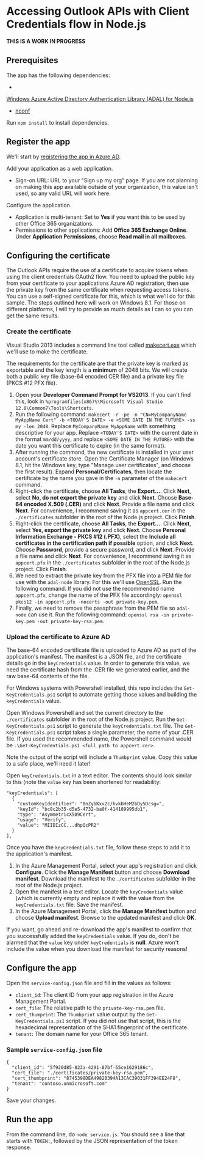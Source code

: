 # Accessing Outlook APIs with Client Credentials flow in Node.js #

**THIS IS A WORK IN PROGRESS**

## Prerequisites ##

The app has the following dependencies:

- 
[Windows Azure Active Directory Authentication Library (ADAL) for Node.js](https://github.com/AzureAD/azure-activedirectory-library-for-nodejs)
- [nconf](https://github.com/indexzero/nconf)

Run `npm install` to install dependencies.

## Register the app ##

We'll start by [registering the app in Azure AD](https://github.com/jasonjoh/office365-azure-guides/blob/master/RegisterAnAppInAzure.md).

Add your application as a web application.

- Sign-on URL: URL to your "Sign up my org" page. If you are not planning on making this app available outside of your organization, this value isn't used, so any valid URL will work here.

Configure the application.

- Application is multi-tenant: Set to **Yes** if you want this to be used by other Office 365 organizations.
- Permissions to other applications: Add **Office 365 Exchange Online**. Under **Application Permissions**, choose **Read mail in all mailboxes**.

## Configuring the certificate ##

The Outlook APIs require the use of a certificate to acquire tokens when using the client credentials OAuth2 flow. You need to upload the public key from your certificate to your applications Azure AD registration, then use the private key from the same certificate when requesting access tokens. You can use a self-signed certificate for this, which is what we'll do for this sample. The steps outlined here will work on Windows 8.1. For those on different platforms, I will try to provide as much details as I can so you can get the same results.

### Create the certificate ###

Visual Studio 2013 includes a command line tool called [makecert.exe](https://msdn.microsoft.com/en-us/library/bfsktky3(v=vs.110).aspx) which we'll use to make the certificate.

The requirements for the certificate are that the private key is marked as exportable and the key length is a **minimum** of 2048 bits. We will create both a public key file (base-64 encoded CER file) and a private key file (PKCS #12 PFX file).

1. Open your **Developer Command Prompt for VS2013**. If you can't find this, look in `%programfiles(x86)%\Microsoft Visual Studio 12.0\Common7\Tools\Shortcuts`.
2. Run the following command: `makecert -r -pe -n "CN=MyCompanyName MyAppName Cert" -b <TODAY'S DATE> -e <SOME DATE IN THE FUTURE> -ss my -len 2048`. Replace `MyCompanyName MyAppName` with something descriptive for your app. Replace `<TODAY'S DATE>` with the current date in the format `mm/dd/yyyy`, and replace `<SOME DATE IN THE FUTURE>` with the date you want this certificate to expire (in the same format).
3. After running the command, the new certificate is installed in your user account's certificate store. Open the Certificate Manager (on Windows 8.1, hit the Windows key, type "Manage user certificates", and choose the first result). Expand **Personal/Certificates**, then locate the certificate by the name you gave in the `-n` parameter of the `makecert` command.
4. Right-click the certificate, choose **All Tasks**, the **Export...**. Click **Next**, select **No, do not export the private key** and click **Next**. Choose **Base-64 encoded X.509 (.CER)** and click **Next**. Provide a file name and click **Next**. For convenience, I recommend saving it as `appcert.cer` in the `./certificates` subfolder in the root of the Node.js project. Click **Finish**.
5. Right-click the certificate, choose **All Tasks**, the **Export...**. Click **Next**, select **Yes, export the private key** and click **Next**. Choose **Personal Information Exchange - PKCS #12 (.PFX)**, select the **Include all certificates in the certification path if possible** option, and click **Next**. Choose **Password**, provide a secure password, and click **Next**. Provide a file name and click **Next**. For convenience, I recommend saving it as `appcert.pfx` in the `./certificates` subfolder in the root of the Node.js project. Click **Finish**.
6. We need to extract the private key from the PFX file into a PEM file for use with the `adal-node` library. For this we'll use [OpenSSL](http://www.openssl.org/). Run the following command. If you did not use the recommended name `appcert.pfx`, change the name of the PFX file accordingly: `openssl pkcs12 -in appcert.pfx -nocerts -out private-key.pem`.
7. Finally, we need to remove the passphrase from the PEM file so `adal-node` can use it. Run the following command: `openssl rsa -in private-key.pem -out private-key-rsa.pem`.

### Upload the certificate to Azure AD ###

The base-64 encoded certificate file is uploaded to Azure AD as part of the application's manifest. The manifest is a JSON file, and the certificate details go in the `keyCredentials` value. In order to generate this value, we need the certificate hash from the .CER file we generated earlier, and the raw base-64 contents of the file.

For Windows systems with Powershell installed, this repo includes the `Get-KeyCredentials.ps1` script to automate getting those values and building the `keyCredentials` value.

Open Windows Powershell and set the current directory to the `./certificates` subfolder in the root of the Node.js project. Run the `Get-KeyCredentials.ps1` script to generate the `keyCredentials.txt` file. The `Get-KeyCredentials.ps1` script takes a single parameter, the name of your .CER file. If you used the recommended name, the Powershell command would be `.\Get-KeyCredentials.ps1 <full path to appcert.cer>`.

Note the output of the script will include a `Thumbprint` value. Copy this value to a safe place, we'll need it later!

Open `keyCredentials.txt` in a text editor. The contents should look similar to this (note the `value` key has been shortened for readability:
	
	"keyCredentials": [
	  {
	    "customKeyIdentifier": "BnZybKxv2c/hvkbHeM2bDy5Dcsg=",
	    "keyId": "bc8c2b35-d5e5-4732-ba0f-414189995db1",
	    "type": "AsymmetricX509Cert",
	    "usage": "Verify",
	    "value": "MIIDIzCC...dhpQcPR2"
	  }
	],

Once you have the `keyCredentials.txt` file, follow these steps to add it to the application's manifest.

1. In the Azure Management Portal, select your app's registration and click **Configure**. Click the **Manage Manifest** button and choose **Download manifest**. Download the manifest to the `./certificates` subfolder in the root of the Node.js project.
2. Open the manifest in a text editor. Locate the `keyCredentials` value (which is currently empty and replace it with the value from the `keyCredentials.txt` file. Save the manifest.
3. In the Azure Management Portal, click the **Manage Manifest** button and choose **Upload manifest**. Browse to the updated manifest and click **OK**.

If you want, go ahead and re-download the app's manifest to confirm that you successfully added the `keyCredentials` value. If you do, don't be alarmed that the `value` key under `keyCredentials` is **null**. Azure won't include the value when you download the manifest for security reasons!

## Configure the app ##

Open the `service-config.json` file and fill in the values as follows:

- `client_id`: The client ID from your app registration in the Azure Management Portal.
- `cert_file`: The relative path to the `private-key-rsa.pem` file.
- `cert_thumprint`: The `Thumbprint` value output by the `Get-KeyCredentials.ps1` script. If you did not use that script, this is the hexadecimal representation of the SHA1 fingerprint of the certificate.
- `tenant`: The domain name for your Office 365 tenant.

### Sample `service-config.json` file

	{
	  "client_id": "5f920d85-823a-4291-87bf-55ce1629186c",
	  "cert_file": "./certificates/private-key-rsa.pem",
	  "cert_thumbprint": "8745398DEA4982B394A13CAC39031FF394EE24F8",
	  "tenant": "contoso.onmicrosoft.com"
	}

Save your changes.

## Run the app ##

From the command line, do `node service.js`. You should see a line that starts with `TOKEN:`, followed by the JSON representation of the token response.